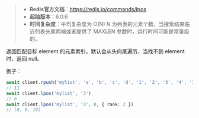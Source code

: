 > - **Redis官方文档**：https://redis.io/commands/lpos
> - **起始版本**：6.0.6
> - **时间复杂度**：平均复杂度为 O(N) N 为列表的元素个数。当搜索结果临近列表头尾两端或者提供了 MAXLEN 参数时，运行时间可能是常量级的。

返回匹配目标 element 的元素索引。默认会从头向尾遍历，当找不到 element 时，返回 null。

例子：

```typescript
await client.rpush('mylist', 'a', 'b', 'c', 'd', '1', '2', '3', '4', '3', '3', '3')
// 11
await client.lpos('mylist', '3')
// 6
await client.lpos('mylist', '3', 0, { rank: 2 })
// [8, 9, 10]
```
